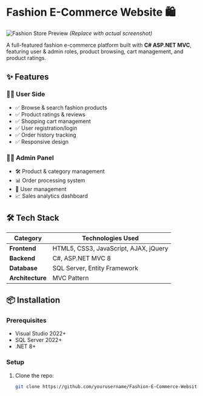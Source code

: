 # Fashion E-Commerce Website 🛍️

![Fashion Store Preview](https://via.placeholder.com/800x400?text=Fashion+E-Commerce+Demo) _(Replace with actual screenshot)_

A full-featured fashion e-commerce platform built with **C# ASP.NET MVC**, featuring user & admin roles, product browsing, cart management, and product ratings.

## ✨ Features

### 👩‍💻 User Side

- ✅ Browse & search fashion products
- ✅ Product ratings & reviews
- ✅ Shopping cart management
- ✅ User registration/login
- ✅ Order history tracking
- ✅ Responsive design

### 👨‍💼 Admin Panel

- 🛠️ Product & category management
- 📊 Order processing system
- 👥 User management
- 📈 Sales analytics dashboard

## 🛠️ Tech Stack

| Category         | Technologies Used                     |
| ---------------- | ------------------------------------- |
| **Frontend**     | HTML5, CSS3, JavaScript, AJAX, jQuery |
| **Backend**      | C#, ASP.NET MVC 8                     |
| **Database**     | SQL Server, Entity Framework          |
| **Architecture** | MVC Pattern                           |

## 📦 Installation

### Prerequisites

- Visual Studio 2022+
- SQL Server 2022+
- .NET 8+

### Setup

1. Clone the repo:
   ```bash
   git clone https://github.com/yourusername/Fashion-E-Commerce-Website.git
   ```
